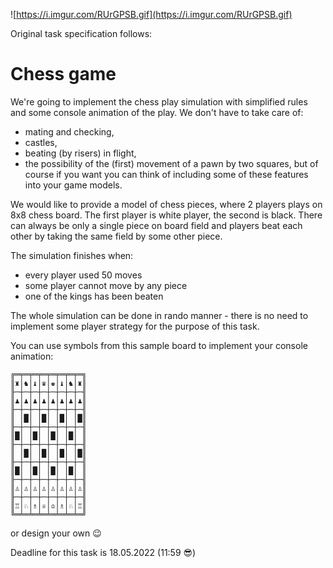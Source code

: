 ![https://i.imgur.com/RUrGPSB.gif](https://i.imgur.com/RUrGPSB.gif)

Original task specification follows:

# Chess game

We're going to implement the chess play simulation with simplified rules and some console animation of the play.
We don't have to take care of:
- mating and checking,
- castles,
- beating (by risers) in flight,
- the possibility of the (first) movement of a pawn by two squares,
  but of course if you want you can think of including some of these features into your game models.

We would like to provide a model of chess pieces, where 2 players plays on 8x8 chess board. The first player
is white player, the second is black. There can always be only a single piece on board field and players beat
each other by taking the same field by some other piece.

The simulation finishes when:
- every player used 50 moves
- some player cannot move by any piece
- one of the kings has been beaten

The whole simulation can be done in rando manner - there is no need to implement some player strategy
for the purpose of this task.

You can use symbols from this sample board to implement your console animation:
```
╔═╤═╤═╤═╤═╤═╤═╤═╗
║♜│♞│♝│♛│♚│♝│♞│♜║
╟─┼─┼─┼─┼─┼─┼─┼─╢
║♟│♟│♟│♟│♟│♟│♟│♟║
╟─┼─┼─┼─┼─┼─┼─┼─╢
║ │█│ │█│ │█│ │█║
╟─┼─┼─┼─┼─┼─┼─┼─╢
║█│ │█│ │█│ │█│ ║
╟─┼─┼─┼─┼─┼─┼─┼─╢
║ │█│ │█│ │█│ │█║
╟─┼─┼─┼─┼─┼─┼─┼─╢
║█│ │█│ │█│ │█│ ║
╟─┼─┼─┼─┼─┼─┼─┼─╢
║♙│♙│♙│♙│♙│♙│♙│♙║
╟─┼─┼─┼─┼─┼─┼─┼─╢
║♖│♘│♗│♕│♔│♗│♘│♖║
╚═╧═╧═╧═╧═╧═╧═╧═╝
```
or design your own 😉

Deadline for this task is 18.05.2022 (11:59 😎)

